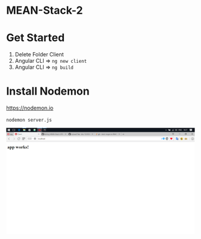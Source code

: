 # MEAN-Stack-2

# Get Started
  1. Delete Folder Client
  2. Angular CLI => `ng new client`
  3. Angular CLI => `ng build`

# Install Nodemon
https://nodemon.io

`nodemon server.js`

![alt tag](https://raw.githubusercontent.com/diw112/MEAN-Stack-2/master/app.jpg)


